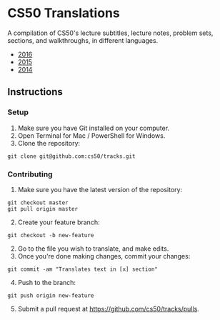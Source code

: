 # CS50 Translations

A compilation of CS50's lecture subtitles, lecture notes, problem sets, sections, and walkthroughs, in different languages.

* [2016](2016/README.md)
* [2015](2015/README.md)
* [2014](2014/README.md)

## Instructions

### Setup

1. Make sure you have Git installed on your computer.
2. Open Terminal for Mac / PowerShell for Windows.
3. Clone the repository:
```
git clone git@github.com:cs50/tracks.git
```

### Contributing

1. Make sure you have the latest version of the repository:
```
git checkout master
git pull origin master
```
2. Create your feature branch:
```
git checkout -b new-feature
```
2. Go to the file you wish to translate, and make edits.
3. Once you're done making changes, commit your changes:
```
git commit -am "Translates text in [x] section"
```
4. Push to the branch:
```
git push origin new-feature
```
5. Submit a pull request at https://github.com/cs50/tracks/pulls.
